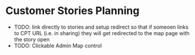 


# Customer Stories Planning

- TODO: link directly to stories and setup redirect so that if someoen links to CPT URL (i.e. in sharing) they will get redirected to the map page with the story open
- TODO: Clickable Admin Map control
